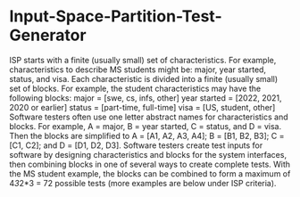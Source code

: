 # Input-Space-Partition-Test-Generator
ISP starts with a finite (usually small) set of characteristics. For example, characteristics to describe MS students might be: major, year started, status, and visa. Each characteristic is divided into a finite (usually small) set of blocks. For example, the student characteristics may have the following blocks:  major = [swe, cs, infs, other] year started = [2022, 2021, 2020 or earlier] status = [part-time, full-time] visa = [US, student, other] Software testers often use one letter abstract names for characteristics and blocks. For example, A = major, B = year started, C = status, and D = visa. Then the blocks are simplified to A = [A1, A2, A3, A4]; B = [B1, B2, B3]; C = [C1, C2]; and D = [D1, D2, D3]. Software testers create test inputs for software by designing characteristics and blocks for the system interfaces, then combining blocks in one of several ways to create complete tests. With the MS student example, the blocks can be combined to form a maximum of 4*3*2*3 = 72 possible tests (more examples are below under ISP criteria).
